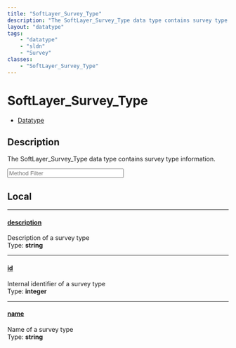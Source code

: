 ```yaml
---
title: "SoftLayer_Survey_Type"
description: "The SoftLayer_Survey_Type data type contains survey type information."
layout: "datatype"
tags:
    - "datatype"
    - "sldn"
    - "Survey"
classes:
    - "SoftLayer_Survey_Type"
---
```


# SoftLayer_Survey_Type
<div id='service-datatype'>
    <ul id='sldn-reference-tabs'>
        <li id='datatype'> <a href='/reference/datatypes/SoftLayer_Survey_Type' >Datatype</a></li>
    </ul>
</div>

## Description 
The SoftLayer_Survey_Type data type contains survey type information. 





<!-- Service Filer BEGIN -->
<div class="view-filters">
        <div class="clearfix">
            <div class="search-input-box">
                <input placeholder="Method Filter" onkeyup="titleSearch(inputId='prop-input', divId='properties', elementClass='prop-row')" 
                    type="text" id="prop-input" value="" size="30" maxlength="128" class="form-text">
            </div>
        </div>
</div>
<!-- Service Filer END -->

<div id="properties" class="content">
<div id="localProperties" class="prop-content" >

## Local
-----
[description]: #description
#### [description]
Description of a survey type  
<span class="type-label">Type: </span>**string**

-----
[id]: #id
#### [id]
Internal identifier of a survey type  
<span class="type-label">Type: </span>**integer**

-----
[name]: #name
#### [name]
Name of a survey type  
<span class="type-label">Type: </span>**string**

</div>
<!-- LOCAL PROPERTY END -->

</div>


